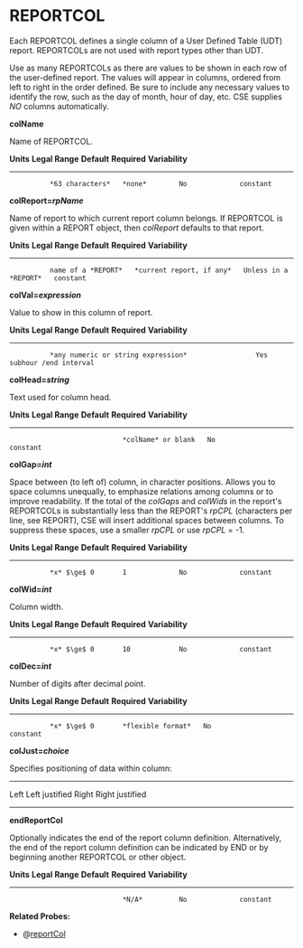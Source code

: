 # REPORTCOL

Each REPORTCOL defines a single column of a User Defined Table (UDT) report. REPORTCOLs are not used with report types other than UDT.

Use as many REPORTCOLs as there are values to be shown in each row of the user-defined report. The values will appear in columns, ordered from left to right in the order defined. Be sure to include any necessary values to identify the row, such as the day of month, hour of day, etc. CSE supplies *NO* columns automatically.

**colName**

Name of REPORTCOL.

  **Units**   **Legal Range**   **Default**   **Required**   **Variability**
  ----------- ----------------- ------------- -------------- -----------------
              *63 characters*   *none*        No             constant

**colReport=*rpName***

Name of report to which current report column belongs. If REPORTCOL is given within a REPORT object, then *colReport* defaults to that report.

  **Units**   **Legal Range**      **Default**                **Required**           **Variability**
  ----------- -------------------- -------------------------- ---------------------- -----------------
              name of a *REPORT*   *current report, if any*   Unless in a *REPORT*   constant

**colVal=*expression***

Value to show in this column of report.

  **Units**   **Legal Range**                      **Default**   **Required**   **Variability**
  ----------- ------------------------------------ ------------- -------------- -----------------------
              *any numeric or string expression*                 Yes            subhour /end interval

**colHead=*string***

Text used for column head.

  **Units**   **Legal Range**   **Default**          **Required**   **Variability**
  ----------- ----------------- -------------------- -------------- -----------------
                                *colName* or blank   No             constant

**colGap=*int***

Space between (to left of) column, in character positions. Allows you to space columns unequally, to emphasize relations among columns or to improve readability. If the total of the *colGaps* and *colWids* in the report's REPORTCOLs is substantially less than the REPORT's *rpCPL* (characters per line, see REPORT), CSE will insert additional spaces between columns. To suppress these spaces, use a smaller *rpCPL* or use *rpCPL* = -1.

  **Units**   **Legal Range**   **Default**   **Required**   **Variability**
  ----------- ----------------- ------------- -------------- -----------------
              *x* $\ge$ 0       1             No             constant

**colWid=*int***

Column width.

  **Units**   **Legal Range**   **Default**   **Required**   **Variability**
  ----------- ----------------- ------------- -------------- -----------------
              *x* $\ge$ 0       10            No             constant

**colDec=*int***

Number of digits after decimal point.

  **Units**   **Legal Range**   **Default**         **Required**   **Variability**
  ----------- ----------------- ------------------- -------------- -----------------
              *x* $\ge$ 0       *flexible format*   No             constant

**colJust=*choice***

Specifies positioning of data within column:

  ------- -----------------
  Left    Left justified
  Right   Right justified
  ------- -----------------

**endReportCol**

Optionally indicates the end of the report column definition. Alternatively, the end of the report column definition can be indicated by END or by beginning another REPORTCOL or other object.

  **Units**   **Legal Range**   **Default**   **Required**   **Variability**
  ----------- ----------------- ------------- -------------- -----------------
                                *N/A*         No             constant

**Related Probes:**

- @[reportCol](#p_reportcol)
